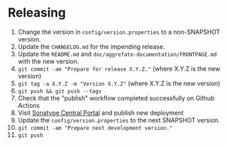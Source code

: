 # Releasing

1. Change the version in `config/version.properties` to a non-SNAPSHOT version.
2. Update the `CHANGELOG.md` for the impending release.
3. Update the `README.md` and `doc/aggrefate-documentation/FRONTPAGE.md` with the new version.
5. `git commit -am "Prepare for release X.Y.Z."` (where X.Y.Z is the new version)
6. `git tag -a X.Y.Z -m "Version X.Y.Z"` (where X.Y.Z is the new version)
7. `git push && git push --tags`
8. Check that the "publish" workflow completed successfully on Github Actions
9.  Visit [Sonatype Central Portal](https://central.sonatype.com/publishing/deployments) and publish new deployment
10. Update the `config/version.properties` to the next SNAPSHOT version.
11. `git commit -am "Prepare next development version."`
12. `git push`
